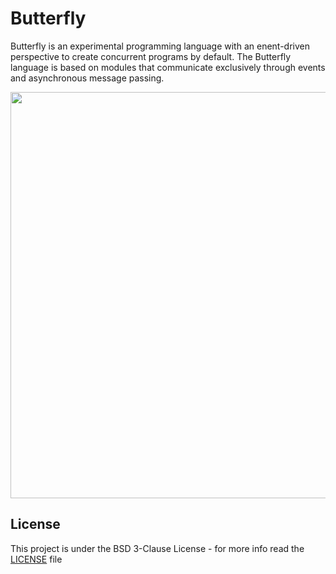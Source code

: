 # Butterfly

Butterfly is an experimental programming language with an enent-driven perspective to create concurrent programs by default. 
The Butterfly language is based on modules that communicate exclusively through events and asynchronous message passing.

<a href="https://drive.google.com/uc?export=view&id=1vI3_UjFAzELrp2uUPGPjE3CK-NpqgJeN">
  <img src="https://drive.google.com/uc?export=view&id=1vI3_UjFAzELrp2uUPGPjE3CK-NpqgJeN" style="width: 650px; max-width: 100%; height: auto" />
</a>

## License

This project is under the BSD 3-Clause License - for more info read the [LICENSE](LICENSE) file
